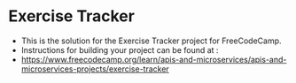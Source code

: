 # Exercise Tracker

- This is the solution for the Exercise Tracker project for FreeCodeCamp.
- Instructions for building your project can be found at :
- https://www.freecodecamp.org/learn/apis-and-microservices/apis-and-microservices-projects/exercise-tracker
